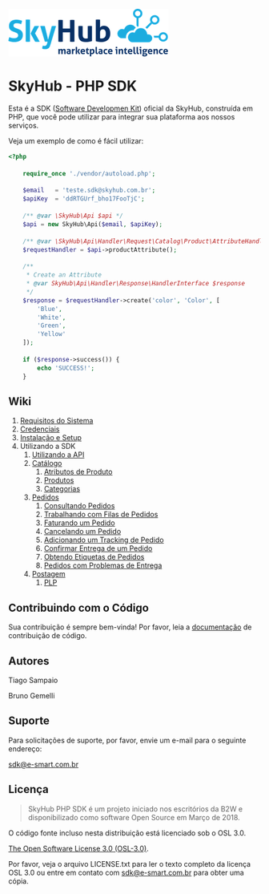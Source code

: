 ![SkyHub - MarketPlace Intelligence](/doc/images/logo.png)

# SkyHub - PHP SDK

Esta é a SDK ([Software Developmen Kit](https://pt.wikipedia.org/wiki/Kit_de_desenvolvimento_de_software)) oficial da SkyHub, construída em PHP, que você pode utilizar para integrar sua plataforma aos nossos serviços.

Veja um exemplo de como é fácil utilizar:

```php
<?php

    require_once './vendor/autoload.php';

    $email   = 'teste.sdk@skyhub.com.br';
    $apiKey  = 'ddRTGUrf_bho17FooTjC';

    /** @var \SkyHub\Api $api */
    $api = new SkyHub\Api($email, $apiKey);
    
    /** @var \SkyHub\Api\Handler\Request\Catalog\Product\AttributeHandler $requestHandler */
    $requestHandler = $api->productAttribute();
    
    /**
     * Create an Attribute
     * @var SkyHub\Api\Handler\Response\HandlerInterface $response
     */
    $response = $requestHandler->create('color', 'Color', [
        'Blue',
        'White',
        'Green',
        'Yellow'
    ]);
    
    if ($response->success()) {
        echo 'SUCCESS!';
    }
```

## Wiki
1. [Requisitos do Sistema](doc/pt_BR/SYSTEM_REQUIREMENTS.md)
1. [Credenciais](doc/pt_BR/CREDENTIALS.md) 
1. [Instalação e Setup](doc/pt_BR/INSTALLATION.md)
1. Utilizando a SDK
    1. [Utilizando a API](doc/pt_BR/usage/API.md)
    1. [Catálogo](doc/pt_BR/usage/CATALOG.md)
        1. [Atributos de Produto](doc/pt_BR/usage/catalog/ATTRIBUTES.md)
        1. [Produtos](doc/pt_BR/usage/catalog/PRODUCTS.md)
        1. [Categorias](doc/pt_BR/usage/catalog/CATEGORIES.md)
    1. [Pedidos](doc/pt_BR/usage/ORDERS.md)
        1. [Consultando Pedidos](doc/pt_BR/usage/orders/CONSULT.md)
        1. [Trabalhando com Filas de Pedidos](doc/pt_BR/usage/orders/QUEUE.md)
        1. [Faturando um Pedido](doc/pt_BR/usage/orders/INVOICE.md)
        1. [Cancelando um Pedido](doc/pt_BR/usage/orders/CANCEL.md)
        1. [Adicionando um Tracking de Pedido](doc/pt_BR/usage/orders/TRACKING.md)
        1. [Confirmar Entrega de um Pedido](doc/pt_BR/usage/orders/DELIVERY.md)
        1. [Obtendo Etiquetas de Pedidos](doc/pt_BR/usage/orders/LABELS.md)
        1. [Pedidos com Problemas de Entrega](doc/pt_BR/usage/orders/SHIPPING_EXCEPTION.md)
    1. [Postagem](doc/pt_BR/usage/SHIPMENT.md)
        1. [PLP](doc/pt_BR/usage/shipment/PLPS.md)
     
## Contribuindo com o Código

Sua contribuição é sempre bem-vinda! Por favor, leia a [documentação](doc/CONTRIBUTING.md) de contribuição de código.

## Autores

Tiago Sampaio

Bruno Gemelli

## Suporte

Para solicitações de suporte, por favor, envie um e-mail para o seguinte endereço:

sdk@e-smart.com.br

## Licença
> SkyHub PHP SDK é um projeto iniciado nos escritórios da B2W e disponibilizado como software Open Source em Março de 2018.

O código fonte incluso nesta distribuição está licenciado sob o OSL 3.0.

[The Open Software License 3.0 (OSL-3.0)](https://opensource.org/licenses/osl-3.0.php).

Por favor, veja o arquivo LICENSE.txt para ler o texto completo da licença OSL 3.0 ou entre em contato com sdk@e-smart.com.br para obter uma cópia.
